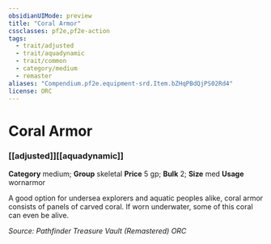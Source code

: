 ```yaml
---
obsidianUIMode: preview
title: "Coral Armor"
cssclasses: pf2e,pf2e-action
tags:
  - trait/adjusted
  - trait/aquadynamic
  - trait/common
  - category/medium
  - remaster
aliases: "Compendium.pf2e.equipment-srd.Item.bZHqPBdQjPS02Rd4"
license: ORC
---
```

# Coral Armor

### [[adjusted]][[aquadynamic]]

**Category** medium; **Group** skeletal
**Price** 5 gp; 
**Bulk** 2; **Size** med
**Usage** wornarmor

A good option for undersea explorers and aquatic peoples alike, coral armor consists of panels of carved coral. If worn underwater, some of this coral can even be alive.

*Source: Pathfinder Treasure Vault (Remastered)*
*ORC*